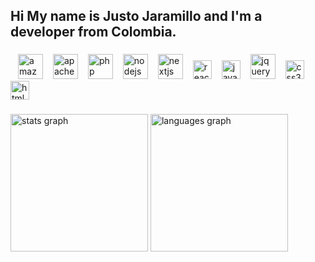 <!--
Profile generator:
https://profile-readme-generator.com/
-->
<h2 align="left">Hi My name is Justo Jaramillo and I'm a developer from Colombia.</h2>

<!--
**justojaramillo/justojaramillo** is a ✨ _special_ ✨ repository because its `README.md` (this file) appears on your GitHub profile.
Here are some ideas to get you started:
- 🔭 I’m currently working on ...
- 🌱 I’m currently learning ...
- 👯 I’m looking to collaborate on ...
- 🤔 I’m looking for help with ...
- 💬 Ask me about ...
- 📫 How to reach me: ...
- 😄 Pronouns: ...
- ⚡ Fun fact: ...
- 👋 Hi
-->
###

<!--
<h4 align="left">I’m currently learning web development on</h4> 
-->

###

<div align="left">
  <img width="12" /><img src="https://cdn.jsdelivr.net/gh/devicons/devicon/icons/amazonwebservices/amazonwebservices-line-wordmark.svg" height="40" alt="amazonwebservices logo" />
  <img width="12" /><img src="https://cdn.jsdelivr.net/gh/devicons/devicon/icons/apache/apache-original.svg" height="40" alt="apache logo" />
  <img width="12" /><img src="https://cdn.jsdelivr.net/gh/devicons/devicon/icons/php/php-original.svg" height="40" alt="php logo" />
  <img width="12" /><img src="https://cdn.jsdelivr.net/gh/devicons/devicon/icons/nodejs/nodejs-original.svg" height="40" alt="nodejs logo" />
  <img width="12" /><img src="https://cdn.jsdelivr.net/gh/devicons/devicon/icons/nextjs/nextjs-original.svg" height="40" alt="nextjs logo" />
  <img width="12" /><img src="https://cdn.jsdelivr.net/gh/devicons/devicon/icons/react/react-original.svg" height="30" alt="react logo" />
  <img width="12" /><img src="https://cdn.jsdelivr.net/gh/devicons/devicon/icons/javascript/javascript-original.svg" height="30" alt="javascript logo" />
  <img width="12" /><img src="https://cdn.jsdelivr.net/gh/devicons/devicon/icons/jquery/jquery-original.svg" height="40" alt="jquery logo" />
  <img width="12" /><img src="https://cdn.jsdelivr.net/gh/devicons/devicon/icons/css3/css3-original.svg" height="30" alt="css3 logo" />
  <img width="12" /><img src="https://cdn.jsdelivr.net/gh/devicons/devicon/icons/html5/html5-original.svg" height="30" alt="html5 logo" />
</div>

###

<div align="left">
  <img src="https://github-readme-stats.vercel.app/api?username=justojaramillo&hide_title=false&hide_rank=false&show_icons=true&card_width=320&include_all_commits=true&count_private=true&disable_animations=false&theme=dracula&locale=en&hide_border=false" height="220" alt="stats graph"  />
  <img src="https://github-readme-stats.vercel.app/api/top-langs?username=justojaramillo&locale=en&hide_title=false&layout=compact&card_width=314&langs_count=5&theme=dracula&hide_border=false" height="220" alt="languages graph"  />
</div>

###

<!--
<div align="left">
  <img src="https://img.shields.io/static/v1?message=Youtube&logo=youtube&label=&color=FF0000&logoColor=white&labelColor=&style=for-the-badge" height="35" alt="youtube logo"  />
  <img src="https://img.shields.io/static/v1?message=Instagram&logo=instagram&label=&color=E4405F&logoColor=white&labelColor=&style=for-the-badge" height="35" alt="instagram logo"  />
  <img src="https://img.shields.io/static/v1?message=Twitch&logo=twitch&label=&color=9146FF&logoColor=white&labelColor=&style=for-the-badge" height="35" alt="twitch logo"  />
  <img src="https://img.shields.io/static/v1?message=Discord&logo=discord&label=&color=7289DA&logoColor=white&labelColor=&style=for-the-badge" height="35" alt="discord logo"  />
  <img src="https://img.shields.io/static/v1?message=Gmail&logo=gmail&label=&color=D14836&logoColor=white&labelColor=&style=for-the-badge" height="35" alt="gmail logo"  />
  <img src="https://img.shields.io/static/v1?message=LinkedIn&logo=linkedin&label=&color=0077B5&logoColor=white&labelColor=&style=for-the-badge" height="35" alt="linkedin logo"  />
</div>
-->

###

<br clear="both">

<!-- <img src="https://raw.githubusercontent.com/maurodesouza/maurodesouza/output/snake.svg" alt="Snake animation" />-->

###
